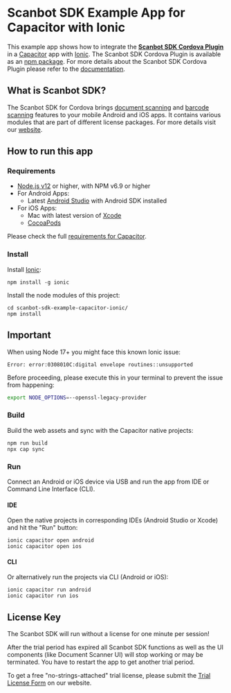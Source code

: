 # Scanbot SDK Example App for Capacitor with Ionic

This example app shows how to integrate the **[Scanbot SDK Cordova Plugin](https://scanbot.io/developer/cordova-document-scanner/)** in a [Capacitor](https://capacitorjs.com) app with [Ionic](https://ionicframework.com).
The Scanbot SDK Cordova Plugin is available as an [npm package](https://www.npmjs.com/package/cordova-plugin-scanbot-sdk).
For more details about the Scanbot SDK Cordova Plugin please refer to the [documentation](https://docs.scanbot.io/document-scanner-sdk/cordova/).


## What is Scanbot SDK?

The Scanbot SDK for Cordova brings [document scanning](https://scanbot.io/developer/cordova-document-scanner/) and [barcode scanning](https://scanbot.io/developer/cordova-barcode-scanner-plugin/) features to your mobile Android and iOS apps. 
It contains various modules that are part of different license packages. For more details visit our [website](https://scanbot.io).


## How to run this app

### Requirements

- [Node.js v12](https://nodejs.org) or higher, with NPM v6.9 or higher
- For Android Apps:
  * Latest [Android Studio](https://developer.android.com/studio/) with Android SDK installed
- For iOS Apps:
  * Mac with latest version of [Xcode](https://developer.apple.com/xcode/)
  * [CocoaPods](https://cocoapods.org)

Please check the full [requirements for Capacitor](https://capacitorjs.com/docs/getting-started/environment-setup).

### Install

Install [Ionic](https://ionicframework.com):

```
npm install -g ionic
```

Install the node modules of this project:

```
cd scanbot-sdk-example-capacitor-ionic/
npm install
```

## Important
When using Node 17+ you might face this known Ionic issue: 

```
Error: error:0308010C:digital envelope routines::unsupported
```

Before proceeding, please execute this in your terminal to prevent the issue from happening:

```bash
export NODE_OPTIONS=--openssl-legacy-provider
```

### Build

Build the web assets and sync with the Capacitor native projects:

```
npm run build
npx cap sync
```

### Run

Connect an Android or iOS device via USB and run the app from IDE or Command Line Interface (CLI).


#### IDE
Open the native projects in corresponding IDEs (Android Studio or Xcode) and hit the "Run" button:

```
ionic capacitor open android
ionic capacitor open ios
```

#### CLI
Or alternatively run the projects via CLI (Android or iOS):

```
ionic capacitor run android
ionic capacitor run ios
```


## License Key

The Scanbot SDK will run without a license for one minute per session!

After the trial period has expired all Scanbot SDK functions as well as the UI components (like Document Scanner UI) 
will stop working or may be terminated. You have to restart the app to get another trial period.

To get a free "no-strings-attached" trial license, please submit the 
[Trial License Form](https://scanbot.io/trial/) on our website.
